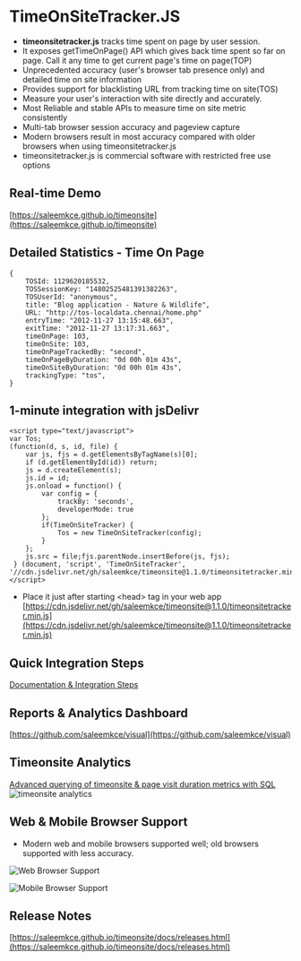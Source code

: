 # TimeOnSiteTracker.JS

 * **timeonsitetracker.js** tracks time spent on page by user session.
 * It exposes getTimeOnPage() API which gives back time spent so far on page. Call it any time to get current page's time on page(TOP)
 * Unprecedented accuracy (user's browser tab presence only) and detailed time on site information
 * Provides support for blacklisting URL from tracking time on site(TOS)
 * Measure your user's interaction with site directly and accurately.
 * Most Reliable and stable APIs to measure time on site metric consistently
 * Multi-tab browser session accuracy and pageview capture
 * Modern browsers result in most accuracy compared with older browsers when using timeonsitetracker.js
 * timeonsitetracker.js is commercial software with restricted free use options

## Real-time Demo 
[https://saleemkce.github.io/timeonsite](https://saleemkce.github.io/timeonsite)

## Detailed Statistics - Time On Page
```
{
    TOSId: 1129620185532,
    TOSSessionKey: "14802525481391382263",
    TOSUserId: "anonymous",
    title: "Blog application - Nature & Wildlife",
    URL: "http://tos-localdata.chennai/home.php"
    entryTime: "2012-11-27 13:15:48.663",
    exitTime: "2012-11-27 13:17:31.663",
    timeOnPage: 103,
    timeOnSite: 103,
    timeOnPageTrackedBy: "second",
    timeOnPageByDuration: "0d 00h 01m 43s",
    timeOnSiteByDuration: "0d 00h 01m 43s",
    trackingType: "tos",
}
```
## 1-minute integration with jsDelivr
```
<script type="text/javascript">
var Tos;
(function(d, s, id, file) {
    var js, fjs = d.getElementsByTagName(s)[0];
    if (d.getElementById(id)) return;
    js = d.createElement(s);
    js.id = id;
    js.onload = function() {
        var config = {
            trackBy: 'seconds',
            developerMode: true
        };
        if(TimeOnSiteTracker) {
            Tos = new TimeOnSiteTracker(config);
        }
    };
    js.src = file;fjs.parentNode.insertBefore(js, fjs);
 } (document, 'script', 'TimeOnSiteTracker', '//cdn.jsdelivr.net/gh/saleemkce/timeonsite@1.1.0/timeonsitetracker.min.js'));
</script>
```
* Place it just after starting &lt;head&gt; tag in your web app [https://cdn.jsdelivr.net/gh/saleemkce/timeonsite@1.1.0/timeonsitetracker.min.js](https://cdn.jsdelivr.net/gh/saleemkce/timeonsite@1.1.0/timeonsitetracker.min.js)

## Quick Integration Steps
[Documentation & Integration Steps](https://saleemkce.github.io/timeonsite/docs/index.html)
  
## Reports & Analytics Dashboard
[https://github.com/saleemkce/visual](https://github.com/saleemkce/visual)

## Timeonsite Analytics
[Advanced querying of timeonsite & page visit duration metrics with SQL](https://github.com/saleemkce/timeonsite_analytics)
![timeonsite analytics](https://cdn-images-1.medium.com/max/800/1*OAOuhlJIMIwWozepACzSaA.png)

## Web & Mobile Browser Support
* Modern web and mobile browsers supported well; old browsers supported with less accuracy.

![Web Browser Support](https://raw.githubusercontent.com/saleemkce/timeonsite/master/src/public/img/web_browsers.jpg "Web Browser Support")

![Mobile Browser Support](https://raw.githubusercontent.com/saleemkce/timeonsite/master/src/public/img/mobile_browsers.jpg "Mobile Browser Support")

## Release Notes
[https://saleemkce.github.io/timeonsite/docs/releases.html](https://saleemkce.github.io/timeonsite/docs/releases.html)